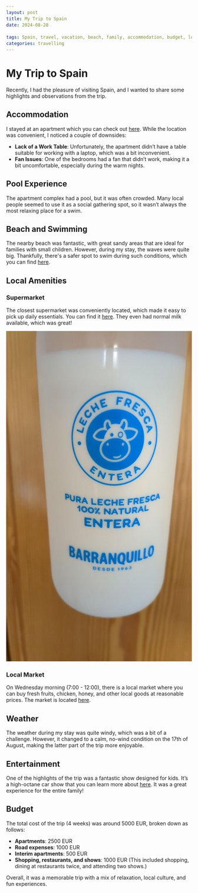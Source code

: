 ```yaml
---
layout: post
title: My Trip to Spain
date: 2024-08-28

tags: Spain, travel, vacation, beach, family, accommodation, budget, local market, entertainment, summer, outdoor
categories: travelling
---
```


# My Trip to Spain

Recently, I had the pleasure of visiting Spain, and I wanted to share some highlights and observations from the trip.

## Accommodation

I stayed at an apartment which you can check out [here](http://www.justaapartamento.com/). While the location was convenient, I noticed a couple of downsides:
- **Lack of a Work Table**: Unfortunately, the apartment didn’t have a table suitable for working with a laptop, which was a bit inconvenient.
- **Fan Issues**: One of the bedrooms had a fan that didn’t work, making it a bit uncomfortable, especially during the warm nights.

## Pool Experience

The apartment complex had a pool, but it was often crowded. Many local people seemed to use it as a social gathering spot, so it wasn’t always the most relaxing place for a swim.

## Beach and Swimming

The nearby beach was fantastic, with great sandy areas that are ideal for families with small children. However, during my stay, the waves were quite big. Thankfully, there's a safer spot to swim during such conditions, which you can find [here](https://www.openstreetmap.org/#map=19/38.032165/-0.651117).

## Local Amenities

### Supermarket

The closest supermarket was conveniently located, which made it easy to pick up daily essentials. You can find it [here](https://www.openstreetmap.org/node/7126908485#map=19/38.025324/-0.654105&layers=N). They even had normal milk available, which was great!

![example](/assets/image_1724359267933_0.png)

### Local Market

On Wednesday morning (7:00 - 12:00), there is a local market where you can buy fresh fruits, chicken, honey, and other local goods at reasonable prices. The market is located [here](https://www.openstreetmap.org/search?lat=38.024076&lon=-0.654880#map=19/38.024075/-0.654880&layers=N).

## Weather

The weather during my stay was quite windy, which was a bit of a challenge. However, it changed to a calm, no-wind condition on the 17th of August, making the latter part of the trip more enjoyable.

## Entertainment

One of the highlights of the trip was a fantastic show designed for kids. It’s a high-octane car show that you can learn more about [here](https://costablancakids.com/high-octane-car-show-for-kids-in-costa-blanca/). It was a great experience for the entire family!

## Budget

The total cost of the trip (4 weeks) was around 5000 EUR, broken down as follows:
- **Apartments**: 2500 EUR
- **Road expenses**: 1000 EUR
- **Interim apartments**: 500 EUR
- **Shopping, restaurants, and shows**: 1000 EUR (This included shopping, dining at restaurants twice, and attending two shows.)

Overall, it was a memorable trip with a mix of relaxation, local culture, and fun experiences.
